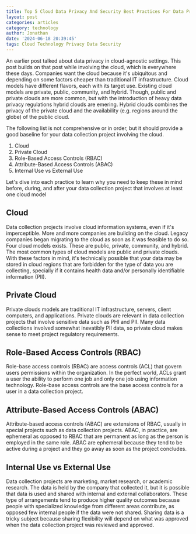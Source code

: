 ```yaml
---
title: Top 5 Cloud Data Privacy And Security Best Practices For Data Projects in 2024
layout: post
categories: articles
category: technology
author: Jonathan
date: '2024-06-18 20:39:45'
tags: Cloud Technology Privacy Data Security
---
```


An earlier post talked about data privacy in cloud-agnostic settings. This post builds on that post while involving the cloud, which is everywhere these days. Companies want the cloud because it's ubiquitous and depending on some factors cheaper than traditional IT infrastructure. Cloud models have different flavors, each with its target use. Existing cloud models are private, public, community, and hybrid. Though, public and private clouds are more common, but with the introduction of heavy data privacy regulations hybrid clouds are emering. Hybrid clouds combines the privacy of the private cloud and the availability (e.g. regions around the globe) of the public cloud. 

The following list is not comprehensive or in order, but it should provide a good baseline for your data collection project involving the cloud. 
1. Cloud
2. Private Cloud
3. Role-Based Access Controls (RBAC)
4. Attribute-Based Access Controls (ABAC) 
5. Internal Use vs External Use

Let's dive into each practice to learn why you need to keep these in mind before, during, and after your data collection project that involves at least one cloud model

## **Cloud**
Data collection projects involve cloud information systems, even if it's imperceptible. More and more companies are building on the cloud. Legacy companies began migrating to the cloud as soon as it was feasible to do so. Four cloud models exists. These are public, private, community, and hybrid. The most common types of cloud models are public and private clouds. With these factors in mind, it's technically possible that your data may be stored in cloud regions that are forbidden for the type of data you are collecting, specially if it contains health data and/or personally identifiable information (PII). 

## **Private Cloud**
Private clouds models are traditional IT infrastructure, servers, client computers, and applications. Private clouds are relevant in data collection projects that involve sensitive data such as PHI and PII. Many data collections involved somewhat inevatibly PII data, so private cloud makes sense to meet project regulatory requirements. 

## **Role-Based Access Controls (RBAC)**
Role-base access controls (RBAC) are access controls (ACL) that govern users permissions within the organization. In the perfect world, ACLs grant a user the ability to perform one job and only one job using information technology. Role-base access controls are the base access controls for a user in a data collection project. 

## **Attribute-Based Access Controls (ABAC)** 
Attribute-based access controls (ABAC) are extensions of RBAC, usually in special projects such as data collection projects. ABAC, in practice, are ephemeral as opposed to RBAC that are permanent as long as the person is employed in the same role. ABAC are ephemeral because they tend to be active during a project and they go away as soon as the project concludes.

## **Internal Use vs External Use**
Data collection projects are marketing, market research, or academic research. The data is held by the company that collected it, but it is possible that data is used and shared with internal and external collaborators. These type of arrangements tend to produce higher quality outcomes because people with specialized knowledge from different areas contribute, as opposed few internal people if the data were not shared. Sharing data is a tricky subject because sharing flexibility will depend on what was approved when the data collection project was reviewed and approved.